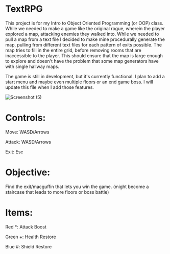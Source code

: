 # TextRPG

  This project is for my Intro to Object Oriented Programming (or OOP) class. While we needed to make a game like the original rogue, wherein the player explored a map, attacking enemies they walked into. While we needed to pull a map from a text file I decided to make mine procedurally generate the map, pulling from different text files for each pattern of exits possible. The map tries to fill in the entire grid, before removing rooms that are inaccessible to the player. This should ensure that the map is large enough to explore and doesn't have the problem that some map generators have with single hallway maps.
  
  The game is still in development, but it's currently functional. I plan to add a start menu and maybe even multiple floors or an end game boss. I will update this file when I add those features.

![Screenshot (5)](https://user-images.githubusercontent.com/113189775/224729887-468ffa5e-0976-4134-80ba-dad8b82090a5.png)

# Controls:

Move: WASD/Arrows

Attack: WASD/Arrows

Exit: Esc

# Objective:

Find the exit/macguffin that lets you win the game. (might become a staircase that leads to more floors or boss battle)

# Items:

Red *: Attack Boost

Green +: Health Restore

Blue #: Shield Restore
